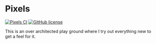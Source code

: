 # Pixels

[![Pixels CI](https://github.com/Sripadmanabans/Pixels/workflows/CI/badge.svg)](https://github.com/Sripadmanabans/Pixels/actions?query=branch%3Adevelop)
[![GitHub license](https://img.shields.io/badge/license-Apache%20License%202.0-blue.svg?style=flat)](https://www.apache.org/licenses/LICENSE-2.0)

This is an over architected play ground where I try out everything new to get a feel for it.
